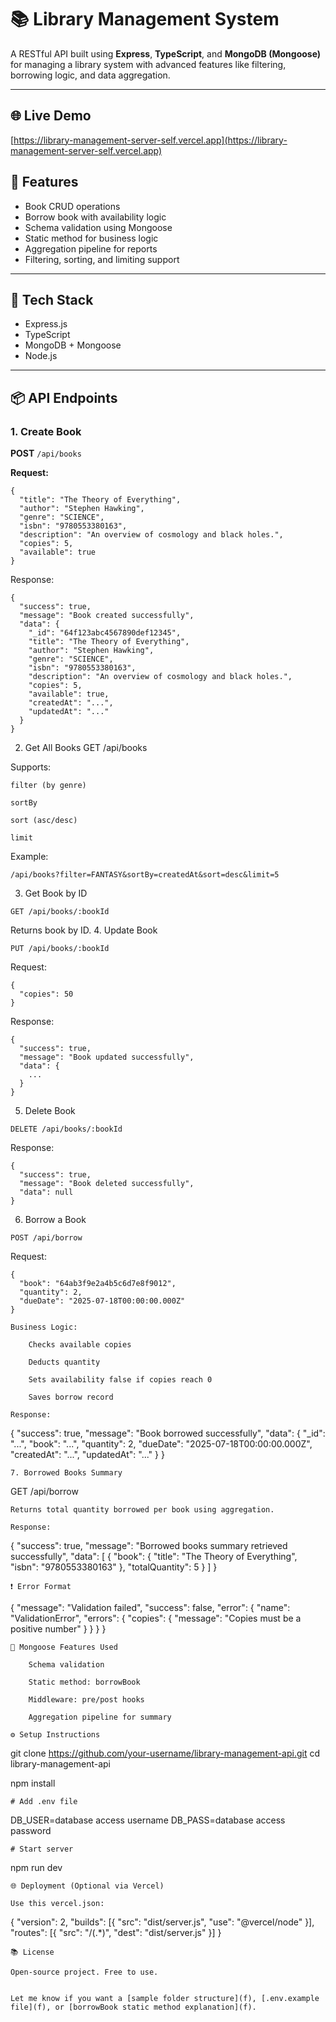 # 📚 Library Management System

A RESTful API built using **Express**, **TypeScript**, and **MongoDB (Mongoose)** for managing a library system with advanced features like filtering, borrowing logic, and data aggregation.

---

## 🌐 Live Demo  
[https://library-management-server-self.vercel.app](https://library-management-server-self.vercel.app)


## 🔧 Features

- Book CRUD operations
- Borrow book with availability logic
- Schema validation using Mongoose
- Static method for business logic
- Aggregation pipeline for reports
- Filtering, sorting, and limiting support

---

## 🚀 Tech Stack

- Express.js
- TypeScript
- MongoDB + Mongoose
- Node.js

---

## 📦 API Endpoints

### 1. Create Book

**POST** `/api/books`

**Request:**

```
{
  "title": "The Theory of Everything",
  "author": "Stephen Hawking",
  "genre": "SCIENCE",
  "isbn": "9780553380163",
  "description": "An overview of cosmology and black holes.",
  "copies": 5,
  "available": true
}
```
Response:
```
{
  "success": true,
  "message": "Book created successfully",
  "data": {
    "_id": "64f123abc4567890def12345",
    "title": "The Theory of Everything",
    "author": "Stephen Hawking",
    "genre": "SCIENCE",
    "isbn": "9780553380163",
    "description": "An overview of cosmology and black holes.",
    "copies": 5,
    "available": true,
    "createdAt": "...",
    "updatedAt": "..."
  }
}
```

2. Get All Books
GET /api/books

Supports:

    filter (by genre)

    sortBy

    sort (asc/desc)

    limit

Example:
```
/api/books?filter=FANTASY&sortBy=createdAt&sort=desc&limit=5
```
3. Get Book by ID
```
GET /api/books/:bookId
```
Returns book by ID.
4. Update Book
```
PUT /api/books/:bookId
```
Request:
```
{
  "copies": 50
}
```
Response:
```
{
  "success": true,
  "message": "Book updated successfully",
  "data": {
    ...
  }
}
```
5. Delete Book
```
DELETE /api/books/:bookId
```
Response:
```
{
  "success": true,
  "message": "Book deleted successfully",
  "data": null
}
```
6. Borrow a Book
```
POST /api/borrow
```
Request:
```
{
  "book": "64ab3f9e2a4b5c6d7e8f9012",
  "quantity": 2,
  "dueDate": "2025-07-18T00:00:00.000Z"
}

Business Logic:

    Checks available copies

    Deducts quantity

    Sets availability false if copies reach 0

    Saves borrow record

Response:
```
{
  "success": true,
  "message": "Book borrowed successfully",
  "data": {
    "_id": "...",
    "book": "...",
    "quantity": 2,
    "dueDate": "2025-07-18T00:00:00.000Z",
    "createdAt": "...",
    "updatedAt": "..."
  }
}
```
7. Borrowed Books Summary
```
GET /api/borrow
```
Returns total quantity borrowed per book using aggregation.

Response:
```
{
  "success": true,
  "message": "Borrowed books summary retrieved successfully",
  "data": [
    {
      "book": {
        "title": "The Theory of Everything",
        "isbn": "9780553380163"
      },
      "totalQuantity": 5
    }
  ]
}
```
❗ Error Format
```
{
  "message": "Validation failed",
  "success": false,
  "error": {
    "name": "ValidationError",
    "errors": {
      "copies": {
        "message": "Copies must be a positive number"
      }
    }
  }
}
```
🧠 Mongoose Features Used

    Schema validation

    Static method: borrowBook

    Middleware: pre/post hooks

    Aggregation pipeline for summary

⚙️ Setup Instructions

```
git clone https://github.com/your-username/library-management-api.git
cd library-management-api

npm install
```
# Add .env file
```
DB_USER=database access username
DB_PASS=database access password
```
# Start server
```
npm run dev
```
🌐 Deployment (Optional via Vercel)

Use this vercel.json:
```
{
  "version": 2,
  "builds": [{ "src": "dist/server.js", "use": "@vercel/node" }],
  "routes": [{ "src": "/(.*)", "dest": "dist/server.js" }]
}
```
📚 License

Open-source project. Free to use.


Let me know if you want a [sample folder structure](f), [.env.example file](f), or [borrowBook static method explanation](f).

